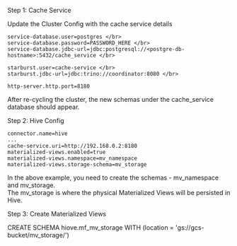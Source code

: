 Step 1: Cache Service

Update the Cluster Config with the cache service details

    service-database.user=postgres </br>
    service-database.password=PASSWORD_HERE </br>
    service-database.jdbc-url=jdbc:postgresql://<postgre-db-hostname>:5432/cache_service </br>
        
    starburst.user=cache-service </br>
    starburst.jdbc-url=jdbc:trino://coordinator:8080 </br>
  
    http-server.http.port=8180

After re-cycling the cluster, the new schemas under the cache_service database should appear.
   
Step 2: Hive Config

    connector.name=hive
    ...
    cache-service.uri=http://192.168.0.2:8180
    materialized-views.enabled=true
    materialized-views.namespace=mv_namespace
    materialized-views.storage-schema=mv_storage
    
In the above example, you need to create the schemas - mv_namespace and mv_storage. </br>
The mv_storage is where the physical Materialized Views will be persisted in Hive.

Step 3: Create Materialized Views

CREATE SCHEMA hiove.mf_mv_storage
WITH (location = 'gs://gcs-bucket/mv_storage/')




